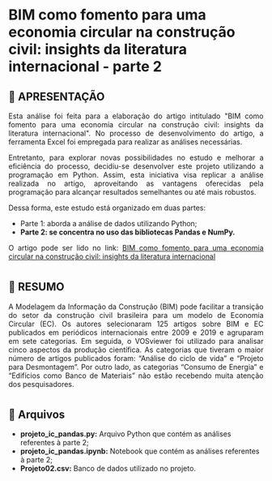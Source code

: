 # BIM como fomento para uma economia circular na construção civil: insights da literatura internacional - parte 2

## 🔎 APRESENTAÇÃO 

<div align="justify">
Esta análise foi feita para a elaboração do artigo intitulado "BIM como fomento para uma economia circular na construção civil: insights da literatura internacional". No processo de desenvolvimento do artigo, a ferramenta Excel foi empregada para realizar as análises necessárias.

Entretanto, para explorar novas possibilidades no estudo e melhorar a eficiência do processo, decidiu-se desenvolver este projeto utilizando a programação em Python. Assim, esta iniciativa visa replicar a análise realizada no artigo, aproveitando as vantagens oferecidas pela programação para alcançar resultados semelhantes ou até mais robustos.

Dessa forma, este estudo está organizado em duas partes: 
* Parte 1:  aborda a análise de dados utilizando Python;
* **Parte 2: se concentra no uso das bibliotecas Pandas e NumPy.**

O artigo pode ser lido no link: [BIM como fomento para uma economia circular na construção civil: insights da literatura internacional](https://eventos.antac.org.br/index.php/sbtic/article/view/595)

</div>

#
## 📄 RESUMO 

<div align="justify">
 A Modelagem da Informação da Construção (BIM) pode facilitar a transição do setor da construção civil brasileira para um modelo de Economia Circular (EC). Os autores selecionaram 125 artigos sobre BIM e EC publicados em periódicos internacionais entre 2009 e 2019 e agruparam em sete categorias. Em seguida, o VOSviewer foi utilizado para analisar cinco aspectos da produção científica. As categorias que tiveram o maior número de artigos publicados foram: “Análise do ciclo de vida” e “Projeto para Desmontagem”. Por outro lado, as categorias “Consumo de Energia” e “Edifícios como Banco de Materiais” não estão recebendo muita atenção dos pesquisadores.
</div>

#
## 📁 Arquivos
* **projeto_ic_pandas.py:** Arquivo Python que contém as análises referentes à parte 2;
* **projeto_ic_pandas.ipynb:** Notebook que contém as análises referentes à parte 2;
* **Projeto02.csv:** Banco de dados utilizado no projeto.
